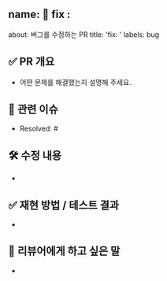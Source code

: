 ## name: 🐛 fix : 
about: 버그를 수정하는 PR
title: 'fix: '
labels: bug

## ✅ PR 개요

- 어떤 문제를 해결했는지 설명해 주세요.

## 🔗 관련 이슈

- Resolved: #

## 🛠️ 수정 내용

- 

## ✅ 재현 방법 / 테스트 결과

- 

## 🙏 리뷰어에게 하고 싶은 말

- 